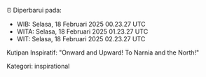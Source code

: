 ⏰ Diperbarui pada:
- WIB: Selasa, 18 Februari 2025 00.23.27 UTC
- WITA: Selasa, 18 Februari 2025 01.23.27 UTC
- WIT: Selasa, 18 Februari 2025 02.23.27 UTC

Kutipan Inspiratif:
"Onward and Upward!  To Narnia and the North!"


Kategori: inspirational

